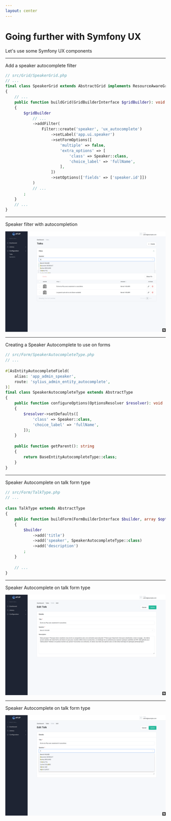 ```yaml
---
layout: center
---
```


# Going further with Symfony UX
Let's use some Symfony UX components

---

Add a speaker autocomplete filter

```php {all|10-21|11|12|13|14|15-17|16|17|20}
// src/Grid/SpeakerGrid.php
// ...
final class SpeakerGrid extends AbstractGrid implements ResourceAwareGridInterface
{
    // ...
    public function buildGrid(GridBuilderInterface $gridBuilder): void
    {
        $gridBuilder
            // ...
            ->addFilter(
                Filter::create('speaker', 'ux_autocomplete')
                    ->setLabel('app.ui.speaker')
                    ->setFormOptions([
                        'multiple' => false,
                        'extra_options' => [
                            'class' => Speaker::class,
                            'choice_label' => 'fullName',
                        ],
                    ])
                    ->setOptions(['fields' => ['speaker.id']])
            )
            // ...
        ;
    }
    // ...
}
```

---

Speaker filter with autocompletion

<img src="/filter_with_ux_autocomplete.png" />

---

Creating a Speaker Autocomplete to use on forms

```php {all|4|5|6|8|13|14|18-21}
// src/Form/SpeakerAutocompleteType.php
// ...

#[AsEntityAutocompleteField(
    alias: 'app_admin_speaker',
    route: 'sylius_admin_entity_autocomplete',
)]
final class SpeakerAutocompleteType extends AbstractType
{
    public function configureOptions(OptionsResolver $resolver): void
    {
        $resolver->setDefaults([
            'class' => Speaker::class,
            'choice_label' => 'fullName',
        ]);
    }

    public function getParent(): string
    {
        return BaseEntityAutocompleteType::class;
    }
}

```

---

Speaker Autocomplete on talk form type

```php {all|11}
// src/Form/TalkType.php
// ...

class TalkType extends AbstractType
{
    public function buildForm(FormBuilderInterface $builder, array $options): void
    {
        $builder
            ->add('title')
            ->add('speaker', SpeakerAutocompleteType::class)
            ->add('description')
        ;
    }

    // ...
}

```

---

Speaker Autocomplete on talk form type

<img src="/talk_form_type.png" />

---

Speaker Autocomplete on talk form type

<img src="/form_type_with_ux_autocomplete.png" />
